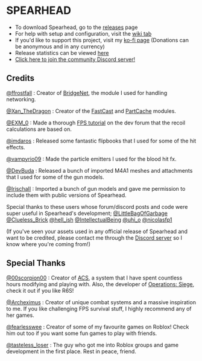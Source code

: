 # SPEARHEAD
- To download Spearhead, go to the [releases](https://github.com/Nyemse/SPEARHEAD/releases) page
- For help with setup and configuration, visit the [wiki tab](https://github.com/Nyemse/SPEARHEAD/wiki)
- If you'd like to support this project, visit my [ko-fi page](https://ko-fi.com/inabaa) (Donations can be anonymous and in any currency)
- Release statistics can be viewed [here](https://tooomm.github.io/github-release-stats/?username=Nyemse&repository=SPEARHEAD)
- [Click here to join the community Discord server!](https://discord.gg/VXZKuYVdse)

## Credits
[@ffrostfall](https://devforum.roblox.com/u/ffrostfall/summary) : Creator of [BridgeNet](https://github.com/ffrostflame/BridgeNet), the module I used for handling networking.

[@Xan_TheDragon](https://devforum.roblox.com/u/xan_thedragon/summary) : Creator of the [FastCast](https://etithespir.it/FastCastAPIDocs/) and [PartCache](https://devforum.roblox.com/t/partcache-for-all-your-quick-part-creation-needs/246641) modules.

[@EXM_0](https://devforum.roblox.com/u/EXM_0) : Made a thorough [FPS tutorial](https://devforum.roblox.com/t/designing-an-fps-framework-beginners-guide/1198208) on the dev forum that the recoil calculations are based on.

[@imdaros](https://www.roblox.com/users/630902604/profile) : Released some fantastic flipbooks that I used for some of the hit effects.

[@vampyrio09](https://www.roblox.com/users/51920259/profile) : Made the particle emitters I used for the blood hit fx.

[@DevBuda](https://www.roblox.com/users/2493863166/profile) : Released a bunch of imported M4A1 meshes and attachments that I used for some of the gun models.

[@IrischaII](https://www.roblox.com/users/4608144779/profile) : Imported a bunch of gun models and gave me permission to include them with public versions of Spearhead.

Special thanks to these users whose forum/discord posts and code were super useful in Spearhead's development;
[@LittleBagOfGarbage](https://devforum.roblox.com/u/littlebagofgarbage/summary)
[@Clueless_Brick](https://devforum.roblox.com/u/clueless_brick/summary)
[@heII_ish](https://devforum.roblox.com/u/heii_ish/summary)
[@IntellectualBeing](https://devforum.roblox.com/u/intellectualbeing/summary)
[@uhi_o](https://devforum.roblox.com/u/uhi_o/summary)
[@nicolasfp1](https://www.roblox.com/users/269820206/profile)

(If you've seen your assets used in any official release of Spearhead and want to be credited, please contact me through the [Discord server](https://discord.gg/VXZKuYVdse) so I know where you're coming from!)

## Special Thanks

[@00scorpion00](https://www.roblox.com/users/19047915/profile) : Creator of [ACS](https://discord.gg/advanced-combat-system-community-827005719454810173), a system that I have spent countless hours modifying and playing with.
Also, the developer of [Operations: Siege](https://www.roblox.com/games/13997018456/Operations-Siege), check it out if you like R6S!

[@Archeximus](https://www.roblox.com/users/93693150/profile) : Creator of unique combat systems and a massive inspiration to me.
If you like challenging FPS survival stuff, I highly recommend any of her games.

[@fearlesswee](https://www.roblox.com/users/10095800/profile) : Creator of some of my favourite games on Roblox!
Check him out too if you want some fun games to play with friends.

[@tasteless_loser](https://www.roblox.com/users/73125508/profile) : The guy who got me into Roblox groups and game development in the first place.
Rest in peace, friend.
